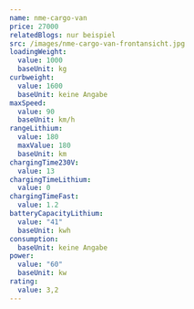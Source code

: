 ```yaml
---
name: nme-cargo-van
price: 27000
relatedBlogs: nur beispiel
src: /images/nme-cargo-van-frontansicht.jpg
loadingWeight:
  value: 1000
  baseUnit: kg
curbweight:
  value: 1600
  baseUnit: keine Angabe
maxSpeed:
  value: 90
  baseUnit: km/h
rangeLithium:
  value: 180
  maxValue: 180
  baseUnit: km
chargingTime230V:
  value: 13
chargingTimeLithium:
  value: 0
chargingTimeFast:
  value: 1.2
batteryCapacityLithium:
  value: "41"
  baseUnit: kwh
consumption:
  baseUnit: keine Angabe
power:
  value: "60"
  baseUnit: kw
rating:
  value: 3,2
---
```

